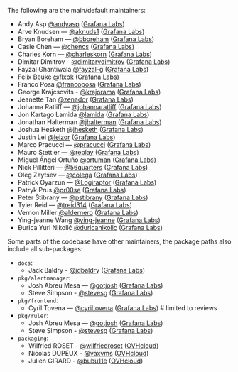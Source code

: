 The following are the main/default maintainers:

- Andy Asp [@andyasp](https://github.com/andyasp) ([Grafana Labs](https://grafana.com/))
- Arve Knudsen — [@aknuds1](https://github.com/aknuds1) ([Grafana Labs](https://grafana.com/))
- Bryan Boreham — [@bboreham](https://github.com/bboreham) ([Grafana Labs](https://grafana.com/))
- Casie Chen — [@chencs](https://github.com/chencs) ([Grafana Labs](https://grafana.com/))
- Charles Korn — [@charleskorn](https://github.com/charleskorn) ([Grafana Labs](https://grafana.com/))
- Dimitar Dimitrov - [@dimitarvdimitrov](https://github.com/dimitarvdimitrov) ([Grafana Labs](https://grafana.com/))
- Fayzal Ghantiwala [@fayzal-g](https://github.com/fayzal) ([Grafana Labs](https://grafana.com/))
- Felix Beuke [@flxbk](https://github.com/flxbk) ([Grafana Labs](https://grafana.com/))
- Franco Posa [@francoposa](https://github.com/francoposa) ([Grafana Labs](https://grafana.com/))
- George Krajcsovits - [@krajorama](https://github.com/krajorama) ([Grafana Labs](https://grafana.com/))
- Jeanette Tan [@zenador](https://github.com/zenador) ([Grafana Labs](https://grafana.com/))
- Johanna Ratliff — [@johannaratliff](https://github.com/johannaratliff) ([Grafana Labs](https://grafana.com/))
- Jon Kartago Lamida [@lamida](https://github.com/lamida) ([Grafana Labs](https://grafana.com/))
- Jonathan Halterman [@jhalterman](https://github.com/jhalterman) ([Grafana Labs](https://grafana.com/))
- Joshua Hesketh [@jhesketh](https://github.com/jhesketh) ([Grafana Labs](https://grafana.com/))
- Justin Lei [@leizor](https://github.com/leizor) ([Grafana Labs](https://grafana.com/))
- Marco Pracucci — [@pracucci](https://github.com/pracucci) ([Grafana Labs](https://grafana.com/))
- Mauro Stettler — [@replay](https://github.com/replay) ([Grafana Labs](https://grafana.com/))
- Miguel Ángel Ortuño [@ortuman](https://github.com/ortuman) ([Grafana Labs](https://grafana.com/))
- Nick Pillitteri — [@56quarters](https://github.com/56quarters) ([Grafana Labs](https://grafana.com/))
- Oleg Zaytsev — [@colega](https://github.com/colega) ([Grafana Labs](https://grafana.com/))
- Patrick Oyarzun — [@Logiraptor](https://github.com/Logiraptor) ([Grafana Labs](https://grafana.com/))
- Patryk Prus [@pr00se](https://github.com/pr00se) ([Grafana Labs](https://grafana.com/))
- Peter Štibraný — [@pstibrany](https://github.com/pstibrany) ([Grafana Labs](https://grafana.com/))
- Tyler Reid — [@treid314](https://github.com/treid314) ([Grafana Labs](https://grafana.com/))
- Vernon Miller [@aldernero](https://github.com/aldernero) ([Grafana Labs](https://grafana.com/))
- Ying-jeanne Wang [@ying-jeanne](https://github.com/ying-jeanne) ([Grafana Labs](https://grafana.com/))
- Đurica Yuri Nikolić [@duricanikolic](https://github.com/duricanikolic) ([Grafana Labs](https://grafana.com/))

Some parts of the codebase have other maintainers, the package paths also include all sub-packages:

- `docs`:
  - Jack Baldry - [@jdbaldry](https://github.com/jdbaldry) ([Grafana Labs](https://grafana.com/))
- `pkg/alertmanager`:
  - Josh Abreu Mesa — [@gotjosh](https://github.com/gotjosh) ([Grafana Labs](https://grafana.com/))
  - Steve Simpson - [@stevesg](https://github.com/stevesg) ([Grafana Labs](https://grafana.com/))
- `pkg/frontend`:
  - Cyril Tovena — [@cyriltovena](https://github.com/cyriltovena) ([Grafana Labs](https://grafana.com/)) # limited to reviews
- `pkg/ruler`:
  - Josh Abreu Mesa — [@gotjosh](https://github.com/gotjosh) ([Grafana Labs](https://grafana.com/))
  - Steve Simpson - [@stevesg](https://github.com/stevesg) ([Grafana Labs](https://grafana.com/))
- `packaging`:
  - Wilfried ROSET - [@wilfriedroset](https://github.com/wilfriedroset) ([OVHcloud](https://www.ovhcloud.com/))
  - Nicolas DUPEUX - [@vaxvms](https://github.com/vaxvms) ([OVHcloud](https://www.ovhcloud.com/))
  - Julien GIRARD - [@bubu11e](https://github.com/bubu11e) ([OVHcloud](https://www.ovhcloud.com/))
